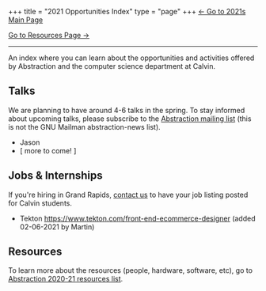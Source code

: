 +++
title = "2021 Opportunities Index"
type = "page"
+++
[<- Go to 2021s Main Page](../)

[Go to Resources Page ->](../resources/)

---

An index where you can learn about the opportunities and activities offered by Abstraction and the computer science department at Calvin.

## Talks
We are planning to have around 4-6 talks in the spring. To stay informed about upcoming talks, please subscribe to the [Abstraction mailing list](http://eepurl.com/hpV8xz) (this is not the GNU Mailman abstraction-news list).

* Jason
* [ more to come! ]

## Jobs & Internships
If you're hiring in Grand Rapids, [contact us](/contact) to have your job listing posted for Calvin students.

* Tekton https://www.tekton.com/front-end-ecommerce-designer (added 02-06-2021 by Martin)

## Resources
To learn more about the resources (people, hardware, software, etc), go to [Abstraction 2020-21 resources list](../resources/).
